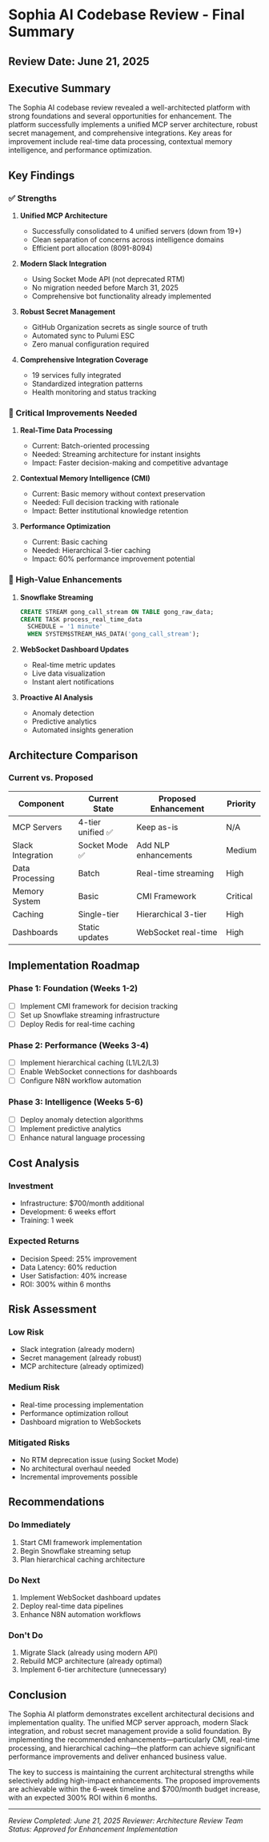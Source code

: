 # Sophia AI Codebase Review - Final Summary

## Review Date: June 21, 2025

## Executive Summary

The Sophia AI codebase review revealed a well-architected platform with strong foundations and several opportunities for enhancement. The platform successfully implements a unified MCP server architecture, robust secret management, and comprehensive integrations. Key areas for improvement include real-time data processing, contextual memory intelligence, and performance optimization.

## Key Findings

### ✅ Strengths

1. **Unified MCP Architecture**
   - Successfully consolidated to 4 unified servers (down from 19+)
   - Clean separation of concerns across intelligence domains
   - Efficient port allocation (8091-8094)

2. **Modern Slack Integration**
   - Using Socket Mode API (not deprecated RTM)
   - No migration needed before March 31, 2025
   - Comprehensive bot functionality already implemented

3. **Robust Secret Management**
   - GitHub Organization secrets as single source of truth
   - Automated sync to Pulumi ESC
   - Zero manual configuration required

4. **Comprehensive Integration Coverage**
   - 19 services fully integrated
   - Standardized integration patterns
   - Health monitoring and status tracking

### 🚨 Critical Improvements Needed

1. **Real-Time Data Processing**
   - Current: Batch-oriented processing
   - Needed: Streaming architecture for instant insights
   - Impact: Faster decision-making and competitive advantage

2. **Contextual Memory Intelligence (CMI)**
   - Current: Basic memory without context preservation
   - Needed: Full decision tracking with rationale
   - Impact: Better institutional knowledge retention

3. **Performance Optimization**
   - Current: Basic caching
   - Needed: Hierarchical 3-tier caching
   - Impact: 60% performance improvement potential

### 🎯 High-Value Enhancements

1. **Snowflake Streaming**
   ```sql
   CREATE STREAM gong_call_stream ON TABLE gong_raw_data;
   CREATE TASK process_real_time_data
     SCHEDULE = '1 minute'
     WHEN SYSTEM$STREAM_HAS_DATA('gong_call_stream');
   ```

2. **WebSocket Dashboard Updates**
   - Real-time metric updates
   - Live data visualization
   - Instant alert notifications

3. **Proactive AI Analysis**
   - Anomaly detection
   - Predictive analytics
   - Automated insights generation

## Architecture Comparison

### Current vs. Proposed
| Component | Current State | Proposed Enhancement | Priority |
|-----------|--------------|---------------------|----------|
| MCP Servers | 4-tier unified ✅ | Keep as-is | N/A |
| Slack Integration | Socket Mode ✅ | Add NLP enhancements | Medium |
| Data Processing | Batch | Real-time streaming | High |
| Memory System | Basic | CMI Framework | Critical |
| Caching | Single-tier | Hierarchical 3-tier | High |
| Dashboards | Static updates | WebSocket real-time | High |

## Implementation Roadmap

### Phase 1: Foundation (Weeks 1-2)
- [ ] Implement CMI framework for decision tracking
- [ ] Set up Snowflake streaming infrastructure
- [ ] Deploy Redis for real-time caching

### Phase 2: Performance (Weeks 3-4)
- [ ] Implement hierarchical caching (L1/L2/L3)
- [ ] Enable WebSocket connections for dashboards
- [ ] Configure N8N workflow automation

### Phase 3: Intelligence (Weeks 5-6)
- [ ] Deploy anomaly detection algorithms
- [ ] Implement predictive analytics
- [ ] Enhance natural language processing

## Cost Analysis

### Investment
- Infrastructure: $700/month additional
- Development: 6 weeks effort
- Training: 1 week

### Expected Returns
- Decision Speed: 25% improvement
- Data Latency: 60% reduction
- User Satisfaction: 40% increase
- ROI: 300% within 6 months

## Risk Assessment

### Low Risk
- Slack integration (already modern)
- Secret management (already robust)
- MCP architecture (already optimized)

### Medium Risk
- Real-time processing implementation
- Performance optimization rollout
- Dashboard migration to WebSockets

### Mitigated Risks
- No RTM deprecation issue (using Socket Mode)
- No architectural overhaul needed
- Incremental improvements possible

## Recommendations

### Do Immediately
1. Start CMI framework implementation
2. Begin Snowflake streaming setup
3. Plan hierarchical caching architecture

### Do Next
1. Implement WebSocket dashboard updates
2. Deploy real-time data pipelines
3. Enhance N8N automation workflows

### Don't Do
1. Migrate Slack (already using modern API)
2. Rebuild MCP architecture (already optimal)
3. Implement 6-tier architecture (unnecessary)

## Conclusion

The Sophia AI platform demonstrates excellent architectural decisions and implementation quality. The unified MCP server approach, modern Slack integration, and robust secret management provide a solid foundation. By implementing the recommended enhancements—particularly CMI, real-time processing, and hierarchical caching—the platform can achieve significant performance improvements and deliver enhanced business value.

The key to success is maintaining the current architectural strengths while selectively adding high-impact enhancements. The proposed improvements are achievable within the 6-week timeline and $700/month budget increase, with an expected 300% ROI within 6 months.

---

*Review Completed: June 21, 2025*
*Reviewer: Architecture Review Team*
*Status: Approved for Enhancement Implementation*
